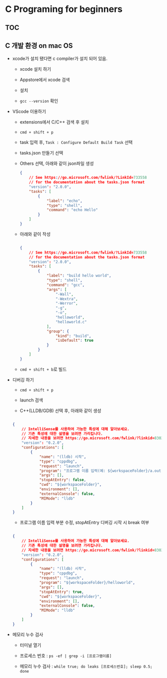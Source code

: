 # C Programing for beginners
## TOC

## **C 개발 환경 on mac OS**

- xcode가 설치 됐다면 c compiler가 설치 되어 있음.

	- xcode 설치 하기

	- Appstore에서 xcode 검색

	- 설치

	- `gcc --version` 확인

- VScode 이용하기

	- extensions에서 C/C++ 검색 후 설치

	- `cmd + shift + p `

	- task 입력 후, `Task : Configure Default Build Task` 선택

	- tasks.json 만들기 선택

	- Others 선택, 아래와 같이 json파일 생성   
		```json
		{
			// See https://go.microsoft.com/fwlink/?LinkId=733558
			// for the documentation about the tasks.json format
			"version": "2.0.0",
			"tasks": [
				{
					"label": "echo",
					"type": "shell",
					"command": "echo Hello"
				}
			]
		}
		```
	- 아래와 같이 작성   
		```json

		{
			// See https://go.microsoft.com/fwlink/?LinkId=733558
			// for the documentation about the tasks.json format
			"version": "2.0.0",
			"tasks": [
				{
					"label": "build hello world",
					"type": "shell",
					"command": "gcc",
					"args": [
						"-Wall",
						"-Wextra",
						"-Werror",
						"-g",
						"-o",
						"helloworld",
						"helloworld.c"
					],
					"group": {
						"kind": "build",
						"isDefault": true
					}
				}
			]
		}
		```
	- `cmd + shift + b`로 빌드

- 디버깅 하기

	- `cmd + shift + p `

	- launch 검색

	- C++(LLDB/GDB) 선택 후, 아래와 같이 생성   

	```json

	{
		// IntelliSense를 사용하여 가능한 특성에 대해 알아보세요.
		// 기존 특성에 대한 설명을 보려면 가리킵니다.
		// 자세한 내용을 보려면 https://go.microsoft.com/fwlink/?linkid=830387을(를) 방문하세요.
		"version": "0.2.0",
		"configurations": [
			{
				"name": "(lldb) 시작",
				"type": "cppdbg",
				"request": "launch",
				"program": "프로그램 이름 입력(예: ${workspaceFolder}/a.out)",
				"args": [],
				"stopAtEntry": false,
				"cwd": "${workspaceFolder}",
				"environment": [],
				"externalConsole": false,
				"MIMode": "lldb"
			}
		]
	}
	```

	- 프로그램 이름 입력 부분 수정, stopAtEntry 디버깅 시작 시 break 여부   

	```json

	{
		// IntelliSense를 사용하여 가능한 특성에 대해 알아보세요.
		// 기존 특성에 대한 설명을 보려면 가리킵니다.
		// 자세한 내용을 보려면 https://go.microsoft.com/fwlink/?linkid=830387을(를) 방문하세요.
		"version": "0.2.0",
		"configurations": [
			{
				"name": "(lldb) 시작",
				"type": "cppdbg",
				"request": "launch",
				"program": "${workspaceFolder}/helloworld",
				"args": [],
				"stopAtEntry": true,
				"cwd": "${workspaceFolder}",
				"environment": [],
				"externalConsole": false,
				"MIMode": "lldb"
			}
		]
	}
	```

- 메모리 누수 검사

	- 터미널 열기

	- 프로세스 번호 : `ps -ef | grep -i [프로그램이름]`

	- 메모리 누수 검사 : `while true; do leaks [프로세스번호]; sleep 0.5; done`